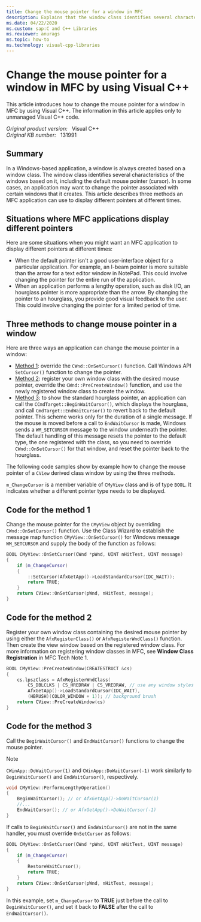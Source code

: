 ```yaml
---
title: Change the mouse pointer for a window in MFC
description: Explains that the window class identifies several characteristics of the windows that are based on the window class including the default mouse pointer. Describes three methods for changing the mouse pointer for a window in MFC by using Visual C++.
ms.date: 04/22/2020
ms.custom: sap:C and C++ Libraries
ms.reviewer: anurags
ms.topic: how-to
ms.technology: visual-cpp-libraries
---
```

# Change the mouse pointer for a window in MFC by using Visual C++

This article introduces how to change the mouse pointer for a window in MFC by using Visual C++. The information in this article applies only to unmanaged Visual C++ code.

_Original product version:_ &nbsp; Visual C++  
_Original KB number:_ &nbsp; 131991

## Summary

In a Windows-based application, a window is always created based on a window class. The window class identifies several characteristics of the windows based on it, including the default mouse pointer (cursor). In some cases, an application may want to change the pointer associated with certain windows that it creates. This article describes three methods an MFC application can use to display different pointers at different times.

## Situations where MFC applications display different pointers

Here are some situations when you might want an MFC application to display different pointers at different times:

- When the default pointer isn't a good user-interface object for a particular application. For example, an I-beam pointer is more suitable than the arrow for a text editor window in NotePad. This could involve changing the pointer for the entire run of the application.
- When an application performs a lengthy operation, such as disk I/O, an hourglass pointer is more appropriate than the arrow. By changing the pointer to an hourglass, you provide good visual feedback to the user. This could involve changing the pointer for a limited period of time.

## Three methods to change mouse pointer in a window

Here are three ways an application can change the mouse pointer in a window:

- [Method 1](#code-for-the-method-1): override the `CWnd::OnSetCursor()` function. Call Windows API `SetCursor()` function to change the pointer.
- [Method 2](#code-for-the-method-2): register your own window class with the desired mouse pointer, override the `CWnd::PreCreateWindow()` function, and use the newly registered window class to create the window.
- [Method 3](#code-for-the-method-3): to show the standard hourglass pointer, an application can call the `CCmdTarget::BeginWaitCursor()`, which displays the hourglass, and call `CmdTarget::EndWaitCursor()` to revert back to the default pointer. This scheme works only for the duration of a single message. If the mouse is moved before a call to `EndWaitCursor` is made, Windows sends a `WM_SETCURSOR` message to the window underneath the pointer. The default handling of this message resets the pointer to the default type, the one registered with the class, so you need to override `CWnd::OnSetCursor()` for that window, and reset the pointer back to the hourglass.

The following code samples show by example how to change the mouse pointer of a `CView` derived class window by using the three methods.

`m_ChangeCursor` is a member variable of `CMyView` class and is of type `BOOL`. It indicates whether a different pointer type needs to be displayed.

## Code for the method 1

Change the mouse pointer for the `CMyView` object by overriding `CWnd::OnSetCursor()` function. Use the Class Wizard to establish the message map function `CMyView::OnSetCursor()` for Windows message `WM_SETCURSOR` and supply the body of the function as follows:

```cpp
BOOL CMyView::OnSetCursor(CWnd *pWnd, UINT nHitTest, UINT message)
{
    if (m_ChangeCursor)
    {
        ::SetCursor(AfxGetApp()->LoadStandardCursor(IDC_WAIT));
        return TRUE;
    }
    return CView::OnSetCursor(pWnd, nHitTest, message);
}
```

## Code for the method 2

Register your own window class containing the desired mouse pointer by using either the `AfxRegisterClass()` or `AfxRegisterWndClass()` function. Then create the view window based on the registered window class. For more information on registering window classes in MFC, see **Window Class Registration** in MFC Tech Note 1.

```cpp
BOOL CMyView::PreCreateWindow(CREATESTRUCT &cs)
{
    cs.lpszClass = AfxRegisterWndClass(
        CS_DBLCLKS | CS_HREDRAW | CS_VREDRAW, // use any window styles
        AfxGetApp()->LoadStandardCursor(IDC_WAIT),
        (HBRUSH)(COLOR_WINDOW + 1)); // background brush
    return CView::PreCreateWindow(cs)
}
```

## Code for the method 3

Call the `BeginWaitCursor()` and `EndWaitCursor()` functions to change the mouse pointer.

> [!NOTE]
> `CWinApp::DoWaitCursor(1)` and `CWinApp::DoWaitCursor(-1)` work similarly to `BeginWaitCursor()` and `EndWaitCursor()`, respectively.

```cpp
void CMyView::PerformLengthyOperation()
{
    BeginWaitCursor(); // or AfxGetApp()->DoWaitCursor(1)
    //...
    EndWaitCursor(); // or AfxGetApp()->DoWaitCursor(-1)
}
```

If calls to `BeginWaitCursor()` and `EndWaitCursor()` are not in the same handler, you must override `OnSetCursor` as follows:

```cpp
BOOL CMyView::OnSetCursor(CWnd *pWnd, UINT nHitTest, UINT message)
{
    if (m_ChangeCursor)
    {
        RestoreWaitCursor();
        return TRUE;
    }
    return CView::OnSetCursor(pWnd, nHitTest, message);
}
```

In this example, set `m_ChangeCursor` to **TRUE** just before the call to `BeginWaitCursor()`, and set it back to **FALSE** after the call to `EndWaitCursor()`.
